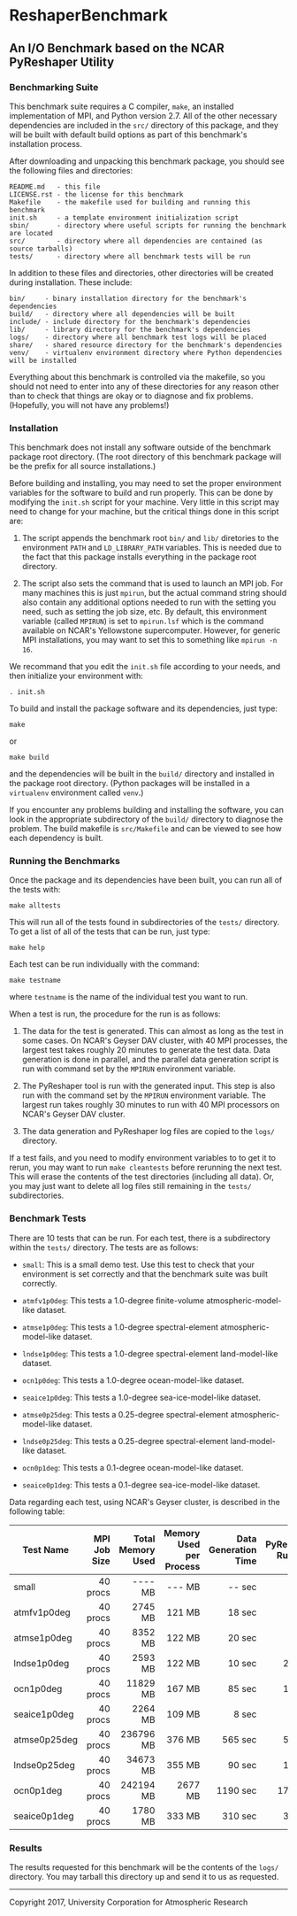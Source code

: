 # ReshaperBenchmark

## An I/O Benchmark based on the NCAR PyReshaper Utility

### Benchmarking Suite 

This benchmark suite requires a C compiler, `make`, an installed implementation of MPI, and
Python version 2.7.  All of the other necessary dependencies are included in the `src/`
directory of this package, and they will be built with default build options as part of this
benchmark's installation process.

After downloading and unpacking this benchmark package, you should see the following files and
directories:

    README.md   - this file
    LICENSE.rst - the license for this benchmark
    Makefile    - the makefile used for building and running this benchmark
    init.sh     - a template environment initialization script
    sbin/       - directory where useful scripts for running the benchmark are located
    src/        - directory where all dependencies are contained (as source tarballs)
    tests/      - directory where all benchmark tests will be run

In addition to these files and directories, other directories will be created during installation.
These include:

    bin/     - binary installation directory for the benchmark's dependencies
    build/   - directory where all dependencies will be built
    include/ - include directory for the benchmark's dependencies
    lib/     - library directory for the benchmark's dependencies
    logs/    - directory where all benchmark test logs will be placed
    share/   - shared resource directory for the benchmark's dependencies
    venv/    - virtualenv environment directory where Python dependencies will be installed

Everything about this benchmark is controlled via the makefile, so you should not need to enter
into any of these directories for any reason other than to check that things are okay or to 
diagnose and fix problems.  (Hopefully, you will not have any problems!)

### Installation

This benchmark does not install any software outside of the benchmark package root directory.
(The root directory of this benchmark package will be the prefix for all source installations.)

Before building and installing, you may need to set the proper environment variables for the
software to build and run properly.  This can be done by modifying the `init.sh` script
for your machine.  Very little in this script may need to change for your machine, but the
critical things done in this script are:

1. The script appends the benchmark root `bin/` and `lib/` diretories to the environment `PATH` and
`LD_LIBRARY_PATH` variables.  This is needed due to the fact that this package installs everything
in the package root directory.

2. The script also sets the command that is used to launch an MPI job.  For many machines this
is just `mpirun`, but the actual command string should also contain any additional options needed
to run with the setting you need, such as setting the job size, etc.  By default, this environment
variable (called `MPIRUN`) is set to `mpirun.lsf` which is the command available on NCAR's Yellowstone
supercomputer.  However, for generic MPI installations, you may want to set this to something like 
`mpirun -n 16`.

We recommand that you edit the `init.sh` file according to your needs, and then initialize your environment with:

    . init.sh

To build and install the package software and its dependencies, just type:

    make

or

    make build

and the dependencies will be built in the `build/` directory and installed in the package
root directory.  (Python packages will be installed in a `virtualenv` environment called
`venv`.)

If you encounter any problems building and installing the software, you can look in the
appropriate subdirectory of the `build/` directory to diagnose the problem.  The build
makefile is `src/Makefile` and can be viewed to see how each dependency is built.

### Running the Benchmarks

Once the package and its dependencies have been built, you can run all of the tests with:

    make alltests

This will run all of the tests found in subdirectories of the `tests/` directory.  To get
a list of all of the tests that can be run, just type:

    make help

Each test can be run individually with the command:

    make testname

where `testname` is the name of the individual test you want to run.

When a test is run, the procedure for the run is as follows:

1. The data for the test is generated.  This can almost as long as the test in some cases.
On NCAR's Geyser DAV cluster, with 40 MPI processes, the largest test takes roughly 
20 minutes to generate the test data.  Data generation is done in parallel, and the parallel
data generation script is run with command set by the `MPIRUN` environment variable.

2. The PyReshaper tool is run with the generated input.  This step is also run with the command
set by the `MPIRUN` environment variable.  The largest run takes roughly 30 minutes to run with
40 MPI processors on NCAR's Geyser DAV cluster.

3. The data generation and PyReshaper log files are copied to the `logs/` directory.

If a test fails, and you need to modify environment variables to to get it to rerun, you may
want to run `make cleantests` before rerunning the next test.  This will erase the contents of
the test directories (including all data).  Or, you may just want to delete all log files still
remaining in the `tests/` subdirectories.

### Benchmark Tests

There are 10 tests that can be run.  For each test, there is a subdirectory within the `tests/`
directory.  The tests are as follows:

- `small`: This is a small demo test.  Use this test to check that your environment is set
correctly and that the benchmark suite was built correctly.

- `atmfv1p0deg`: This tests a 1.0-degree finite-volume atmospheric-model-like dataset.

- `atmse1p0deg`: This tests a 1.0-degree spectral-element atmospheric-model-like dataset.

- `lndse1p0deg`: This tests a 1.0-degree spectral-element land-model-like dataset.

- `ocn1p0deg`: This tests a 1.0-degree ocean-model-like dataset.

- `seaice1p0deg`: This tests a 1.0-degree sea-ice-model-like dataset.

- `atmse0p25deg`: This tests a 0.25-degree spectral-element atmospheric-model-like dataset.

- `lndse0p25deg`: This tests a 0.25-degree spectral-element land-model-like dataset.

- `ocn0p1deg`: This tests a 0.1-degree ocean-model-like dataset.

- `seaice0p1deg`: This tests a 0.1-degree sea-ice-model-like dataset.

Data regarding each test, using NCAR's Geyser cluster, is described in the following table:

| Test Name    | MPI Job Size | Total Memory Used | Memory Used per Process | Data Generation Time | PyReshaper Run Time | 
|--------------|-------------:|------------------:|------------------------:|---------------------:|--------------------:|
| small        | 40 procs     | ---- MB           | --- MB                  | -- sec               | -- sec              |
| atmfv1p0deg  | 40 procs     | 2745 MB           | 121 MB                  | 18 sec               | 81 sec              |
| atmse1p0deg  | 40 procs     | 8352 MB           | 122 MB                  | 20 sec               | 78 sec              |
| lndse1p0deg  | 40 procs     | 2593 MB           | 122 MB                  | 10 sec               | 255 sec             |
| ocn1p0deg    | 40 procs     | 11829 MB          | 167 MB                  | 85 sec               | 139 sec             |
| seaice1p0deg | 40 procs     | 2264 MB           | 109 MB                  | 8 sec                | 83 sec              |
| atmse0p25deg | 40 procs     | 236796 MB         | 376 MB                  | 565 sec              | 591 sec             |
| lndse0p25deg | 40 procs     | 34673 MB          | 355 MB                  | 90 sec               | 195 sec             |
| ocn0p1deg    | 40 procs     | 242194 MB         | 2677 MB                 | 1190 sec             | 1755 sec            |
| seaice0p1deg | 40 procs     | 1780 MB           | 333 MB                  | 310 sec              | 382 sec             |

### Results

The results requested for this benchmark will be the contents of the `logs/` directory.  You
may tarball this directory up and send it to us as requested. 

---

Copyright 2017, University Corporation for Atmospheric Research
